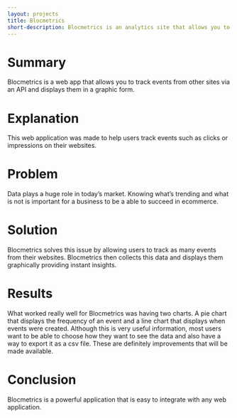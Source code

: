 ```yaml
---
layout: projects
title: Blocmetrics
short-description: Blocmetrics is an analytics site that allows you to track events on your web apps.
---
```



Summary
============

Blocmetrics is a web app that allows you to track events from other sites via an API and displays them in a graphic form.  

Explanation
===============

This web application was made to help users track events such as clicks or impressions on their websites.

Problem
==============

Data plays a huge role in today’s market. Knowing what’s trending and what is not is important for a business to be a able to succeed in ecommerce.


Solution
=========

Blocmetrics solves this issue by allowing users to track as many events from their websites. Blocmetrics then collects this data and displays them graphically providing instant insights.

Results
=======
What worked really well for Blocmetrics was having two charts. A pie chart that displays the frequency of an event and a line chart that displays when events were created. Although this is very useful information, most users want to be able to choose how they want to see the data and also have a way to export it as a csv file. These are definitely improvements that will be made available.

Conclusion
==============
Blocmetrics is a powerful application that is easy to integrate with any web application.
